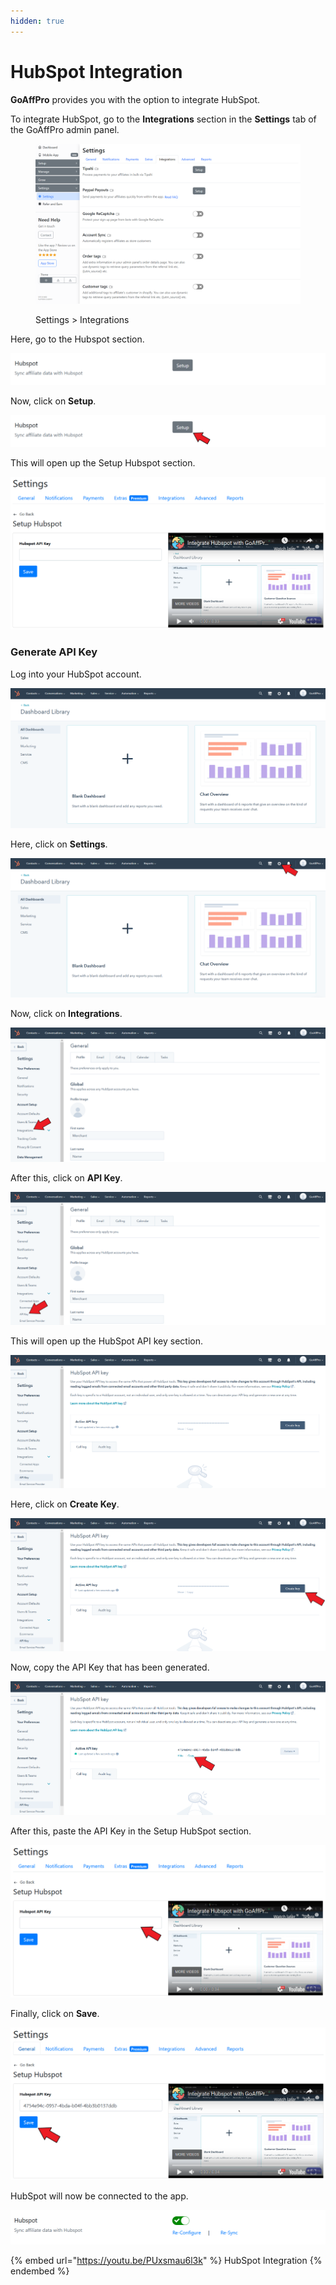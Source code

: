 ```yaml
---
hidden: true
---
```


# HubSpot Integration

**GoAffPro** provides you with the option to integrate HubSpot.

To integrate HubSpot, go to the **Integrations** section in the **Settings** tab of the GoAffPro admin panel.

<figure><img src="../../.gitbook/assets/image (3595).png" alt=""><figcaption><p>Settings > Integrations</p></figcaption></figure>

Here, go to the Hubspot section.

![Hubspot](<../../.gitbook/assets/image (738).png>)

Now, click on **Setup**.

![Click on Setup](<../../.gitbook/assets/Screenshot 2021-05-06 045404.png>)

This will open up the Setup Hubspot section.

![Setup Hubspot](<../../.gitbook/assets/image (1755).png>)

### Generate API Key

Log into your HubSpot account.

![Log into your HubSpot account](<../../.gitbook/assets/image (2025).png>)

Here, click on **Settings**.

![Click on Settings](<../../.gitbook/assets/Screenshot 2021-05-06 050519.png>)

Now, click on **Integrations**.

![Click on Integrations](<../../.gitbook/assets/Screenshot 2021-05-06 050846.png>)

After this, click on **API Key**.

![Click on API Key](<../../.gitbook/assets/Screenshot 2021-05-06 051039.png>)

This will open up the HubSpot API key section.

![HubSpot API key](<../../.gitbook/assets/image (993).png>)

Here, click on **Create Key**.

![Click on Create Key](<../../.gitbook/assets/Screenshot 2021-05-06 051238.png>)

Now, copy the API Key that has been generated.

![Copy the API Key](<../../.gitbook/assets/Screenshot 2021-05-06 051453.png>)

After this, paste the API Key in the Setup HubSpot section.

![Paste the API Key](<../../.gitbook/assets/Screenshot 2021-05-06 051640.png>)

Finally, click on **Save**.

![Click on Save](<../../.gitbook/assets/Screenshot 2021-05-06 051955.png>)

HubSpot will now be connected to the app.

![](<../../.gitbook/assets/image (1287).png>)

{% embed url="https://youtu.be/PUxsmau6l3k" %}
HubSpot Integration
{% endembed %}
